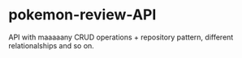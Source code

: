 # pokemon-review-API
API with maaaaany CRUD operations + repository pattern, different relationalships and so on. 
